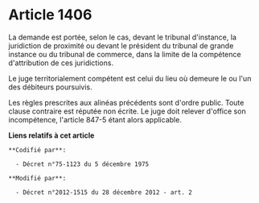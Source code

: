 # Article 1406

La demande est portée, selon le cas, devant le tribunal d'instance, la juridiction de proximité ou devant le président du
tribunal de grande instance ou du tribunal de commerce, dans la limite de la compétence d'attribution de ces juridictions. 

Le juge territorialement compétent est celui du lieu où demeure le ou l'un des débiteurs poursuivis.

Les règles prescrites aux alinéas précédents sont d'ordre public. Toute clause contraire est réputée non écrite. Le juge doit
relever d'office son incompétence, l'article 847-5 étant alors applicable.

**Liens relatifs à cet article**

	**Codifié par**:

	  - Décret n°75-1123 du 5 décembre 1975

	**Modifié par**:

	  - Décret n°2012-1515 du 28 décembre 2012 - art. 2
